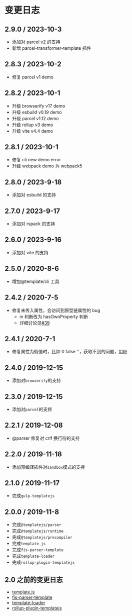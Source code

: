 # 变更日志

## 2.9.0 / 2023-10-3

- 添加对 parcel v2 的支持
- 新增 parcel-transformer-template 插件

## 2.8.3 / 2023-10-2

- 修复 parcel v1 demo

## 2.8.2 / 2023-10-1

- 升级 browserify v17 demo
- 升级 esbuild v0.19 demo
- 升级 parcel v1.12 demo
- 升级 rollup v3 demo
- 升级 vite v4.4 demo

## 2.8.1 / 2023-10-1

-   修复 cli new demo error
-   升级 webpack demo 为 webpack5

## 2.8.0 / 2023-9-18

-   添加对 esbuild 的支持

## 2.7.0 / 2023-9-17

-   添加对 rspack 的支持

## 2.6.0 / 2023-9-16

-   添加对 vite 的支持

## 2.5.0 / 2020-8-6

-   增加@template/cli 工具

## 2.4.2 / 2020-7-5

-   修复未传入属性，会访问到原型链属性的 bug
    -   in 判断改为 hasOwnProperty 判断
    -   详细讨论见[#39](https://github.com/yanhaijing/template.js/issues/39)

## 2.4.1 / 2020-7-1

-   修复属性为徦值时，比如 0 false ''，获取不到的问题，[#39](https://github.com/yanhaijing/template.js/issues/39)

## 2.4.0 / 2019-12-15

-   添加对`browserify`的支持

## 2.3.0 / 2019-12-15

-   添加对`parcel`的支持

## 2.2.1 / 2019-12-08

-   @parser 修复对 crlf 换行符的支持

## 2.2.0 / 2019-11-18

-   添加预编译插件对`sandbox`模式的支持

## 2.1.0 / 2019-11-17

-   完成`gulp-templatejs`

## 2.0.0 / 2019-11-8

-   完成`@templatejs/parser`
-   完成`@templatejs/runtime`
-   完成`@templatejs/precompiler`
-   完成`template_js`
-   完成`fis-parser-template`
-   完成`template-loader`
-   完成`rollup-plugin-templatejs`

## 2.0 之前的变更日志

-   [template.js](https://github.com/yanhaijing/template.js/blob/master/packages/template/TODO.md)
-   [fis-parser-template](https://github.com/yanhaijing/template.js/blob/master/packages/fis-parser-template/TODO.md)
-   [template-loader](https://github.com/yanhaijing/template.js/blob/master/packages/template-loader/TODO.md)
-   [rollup-plugin-templatejs](https://github.com/yanhaijing/template.js/blob/master/packages/rollup-plugin-templatejs/TODO.md)

